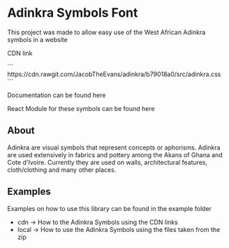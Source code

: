 # Adinkra Symbols Font
<p>This project was made to allow easy use of the West African Adinkra symbols in a website</p>

<p>CDN link</p>
```
https://cdn.rawgit.com/JacobTheEvans/adinkra/b79018a0/src/adinkra.css
```

<p>Documentation can be found here</p>

<p>React Module for these symbols can be found here</p>

## About
<p>Adinkra are visual symbols that represent concepts or aphorisms. Adinkra are used extensively in fabrics and pottery among the Akans of Ghana and Cote d'Ivoire. Currently they are used on walls, architectural features, cloth/clothing and many other places.</p>


## Examples

<p>Examples on how to use this library can be found in the example folder</p>
<ul>
  <li>cdn -> How to the Adinkra Symbols using the CDN links</li>
  <li>local -> How to use the Adinkra Symbols using the files taken from the zip</p>
</ul>
